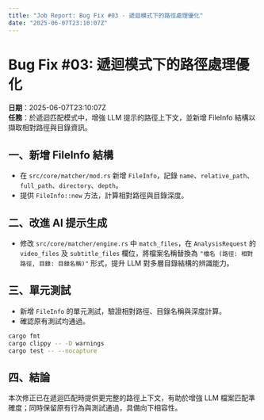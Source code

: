 ```yaml
---
title: "Job Report: Bug Fix #03 - 遞迴模式下的路徑處理優化"
date: "2025-06-07T23:10:07Z"
---
```


# Bug Fix #03: 遞迴模式下的路徑處理優化

**日期**：2025-06-07T23:10:07Z  
**任務**：於遞迴匹配模式中，增強 LLM 提示的路徑上下文，並新增 FileInfo 結構以擷取相對路徑與目錄資訊。

## 一、新增 FileInfo 結構
- 在 `src/core/matcher/mod.rs` 新增 `FileInfo`，記錄 `name`、`relative_path`、`full_path`、`directory`、`depth`。
- 提供 `FileInfo::new` 方法，計算相對路徑與目錄深度。

## 二、改進 AI 提示生成
- 修改 `src/core/matcher/engine.rs` 中 `match_files`，在 `AnalysisRequest` 的 `video_files` 及 `subtitle_files` 欄位，將檔案名稱替換為 `"檔名 (路徑: 相對路徑, 目錄: 目錄名稱)"` 形式，提升 LLM 對多層目錄結構的辨識能力。

## 三、單元測試
- 新增 `FileInfo` 的單元測試，驗證相對路徑、目錄名稱與深度計算。
- 確認原有測試均通過。

```bash
cargo fmt
cargo clippy -- -D warnings
cargo test -- --nocapture
```

## 四、結論
本次修正已在遞迴匹配時提供更完整的路徑上下文，有助於增強 LLM 檔案匹配準確度；同時保留原有行為與測試通過，具備向下相容性。

